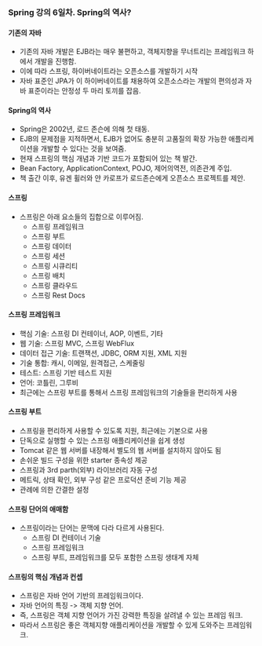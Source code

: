 ### Spring 강의 6일차. Spring의 역사?

#### 기존의 자바
* 기존의 자바 개발은 EJB라는 매우 불편하고, 객체지향을 무너트리는 프레임워크 하에서 개발을 진행함.
* 이에 따라 스프링, 하이버네이트라는 오픈소스를 개발하기 시작
* 자바 표준인 JPA가 이 하이버네이트를 채용하여 오픈소스라는 개발의 편의성과 자바 표준이라는 안정성 두 마리 토끼를 잡음.

#### Spring의 역사
* Spring은 2002년, 로드 존슨에 의해 첫 태동.
* EJB의 문제점을 지적하면서, EJB가 없어도 충분히 고품질의 확장 가능한 애플리케이션을 개발할 수 있다는 것을 보여줌.
* 현재 스프링의 핵심 개념과 기반 코드가 포함되어 있는 책 발간.
* Bean Factory, ApplicationContext, POJO, 제어의역전, 의존관계 주입.
* 책 출간 이후, 유겐 휠러와 얀 카로프가 로드존슨에게 오픈소스 프로젝트를 제안.

#### 스프링
* 스프링은 아래 요소들의 집합으로 이루어짐.
  * 스프링 프레임워크
  * 스프링 부트
  * 스프링 데이터
  * 스프링 세션
  * 스프링 시큐리티
  * 스프링 배치
  * 스프링 클라우드
  * 스프링 Rest Docs


#### 스프링 프레임워크
* 핵심 기술: 스프링 DI 컨테이너, AOP, 이벤트, 기타
* 웹 기술: 스프링 MVC, 스프링 WebFlux
* 데이터 접근 기술: 트랜잭션, JDBC, ORM 지원, XML 지원
* 기술 통합: 캐시, 이메일, 원격접근, 스케줄링
* 테스트: 스프링 기반 테스트 지원
* 언어: 코틀린, 그루비
* 최근에는 스프링 부트를 통해서 스프링 프레임워크의 기술들을 편리하게 사용


#### 스프링 부트
* 스프링을 편리하게 사용할 수 있도록 지원, 최근에는 기본으로 사용
* 단독으로 실행할 수 있는 스프링 애플리케이션을 쉽게 생성
* Tomcat 같은 웹 서버를 내장해서 별도의 웹 서버를 설치하지 않아도 됨
* 손쉬운 빌드 구성을 위한 starter 종속성 제공
* 스프링과 3rd parth(외부) 라이브러리 자동 구성
* 메트릭, 상태 확인, 외부 구성 같은 프로덕션 준비 기능 제공
* 관례에 의한 간결한 설정

#### 스프링 단어의 애매함
* 스프링이라는 단어는 문맥에 다라 다르게 사용된다.
  * 스프링 DI 컨테이너 기술
  * 스프링 프레임워크
  * 스프링 부트, 프레임워크를 모두 포함한 스프링 생태계 자체

#### 스프링의 핵심 개념과 컨셉
* 스프링은 자바 언어 기반의 프레임워크이다.
* 자바 언어의 특징 -> 객체 지향 언어.
* 즉, 스프링은 객체 지향 언어가 가진 강력한 특징을 살려낼 수 있는 프레임 워크.
* 따라서 스프링은 좋은 객체지향 애플리케이션을 개발할 수 있게 도와주는 프레임워크.
